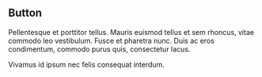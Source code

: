 ## Button

Pellentesque et porttitor tellus.
Mauris euismod tellus et sem rhoncus, vitae commodo leo vestibulum. Fusce et pharetra nunc. Duis ac eros condimentum, commodo purus quis, consectetur lacus.

Vivamus id ipsum nec felis consequat interdum.
